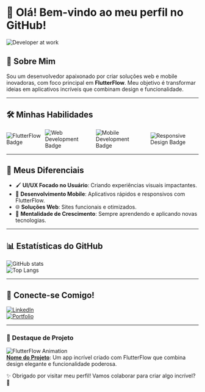 # 👋 Olá! Bem-vindo ao meu perfil no GitHub!  

![Developer at work](https://media.giphy.com/media/Ll22OhMLAlVDb8UQWe/giphy.gif)

## 🚀 Sobre Mim  
Sou um desenvolvedor apaixonado por criar soluções web e mobile inovadoras, com foco principal em **FlutterFlow**. Meu objetivo é transformar ideias em aplicativos incríveis que combinam design e funcionalidade.  

---

## 🛠️ **Minhas Habilidades**  
<div style="display: flex; align-items: center; gap: 10px;">
  <img src="https://img.shields.io/badge/FlutterFlow-0099FF?style=for-the-badge&logo=flutter&logoColor=white" alt="FlutterFlow Badge"/>
  <img src="https://img.shields.io/badge/Web_Development-FF5733?style=for-the-badge&logo=html5&logoColor=white" alt="Web Development Badge"/>
  <img src="https://img.shields.io/badge/Mobile_Development-FFCA28?style=for-the-badge&logo=android&logoColor=black" alt="Mobile Development Badge"/>
  <img src="https://img.shields.io/badge/Responsive_Design-8BC34A?style=for-the-badge&logo=css3&logoColor=white" alt="Responsive Design Badge"/>
</div>

---

## 🌟 **Meus Diferenciais**
- 🖌️ **UI/UX Focado no Usuário**: Criando experiências visuais impactantes.  
- 📱 **Desenvolvimento Mobile**: Aplicativos rápidos e responsivos com FlutterFlow.  
- 🌐 **Soluções Web**: Sites funcionais e otimizados.  
- 🔄 **Mentalidade de Crescimento**: Sempre aprendendo e aplicando novas tecnologias.  

---

## 📊 **Estatísticas do GitHub**  
![GitHub stats](https://github-readme-stats.vercel.app/api?username=SEU_USUARIO&show_icons=true&theme=radical)  
![Top Langs](https://github-readme-stats.vercel.app/api/top-langs/?username=SEU_USUARIO&layout=compact&theme=radical)  

---

## 🔗 **Conecte-se Comigo!**  
[![LinkedIn](https://img.shields.io/badge/LinkedIn-0077B5?style=for-the-badge&logo=linkedin&logoColor=white)](https://linkedin.com/in/SEU_PERFIL)  
[![Portfolio](https://img.shields.io/badge/Portfolio-000000?style=for-the-badge&logo=github&logoColor=white)](https://SEU_PORTFOLIO.com)  

---

### 🎨 **Destaque de Projeto**
![FlutterFlow Animation](https://media.giphy.com/media/3o7abKhOpu0NwenH3O/giphy.gif)  
**[Nome do Projeto](https://github.com/SEU_USUARIO/REPOSITORIO)**: Um app incrível criado com FlutterFlow que combina design elegante e funcionalidade poderosa.  

✨ Obrigado por visitar meu perfil! Vamos colaborar para criar algo incrível? 🚀  

